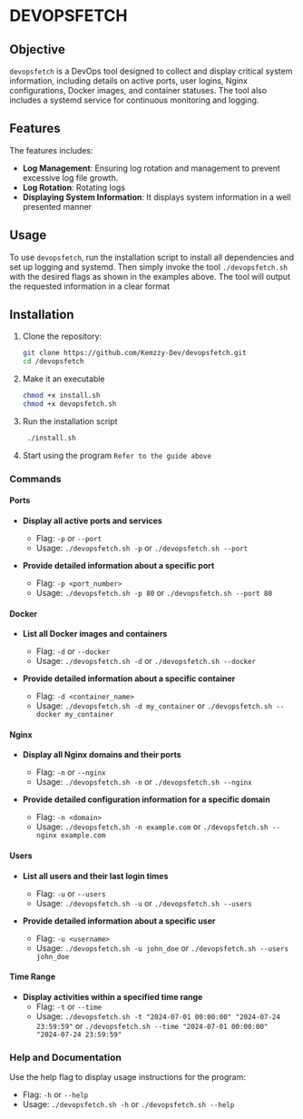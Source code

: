 # DEVOPSFETCH

## Objective
`devopsfetch` is a DevOps tool designed to collect and display critical system information, including details on active ports, user logins, Nginx configurations, Docker images, and container statuses. The tool also includes a systemd service for continuous monitoring and logging.

## Features
The features includes:
- **Log Management**: Ensuring log rotation and management to prevent excessive log file growth.
- **Log Rotation**: Rotating logs
- **Displaying System Information**: It displays system information in a well presented manner


## Usage
To use `devopsfetch`, run the installation script to install all dependencies and set up logging and systemd.
Then simply invoke the tool `./devopsfetch.sh` with the desired flags as shown in the examples above. 
The tool will output the requested information in a clear format

## Installation
1. Clone the repository:
   ```bash
   git clone https://github.com/Kemzzy-Dev/devopsfetch.git
   cd /devopsfetch

2. Make it an executable 
   ```bash
   chmod +x install.sh
   chmod +x devopsfetch.sh

3. Run the installation script
   ```bash
    ./install.sh

4. Start using the program
    `Refer to the guide above`


### Commands

#### Ports
- **Display all active ports and services**
  - Flag: `-p` or `--port`
  - Usage: `./devopsfetch.sh -p` or `./devopsfetch.sh --port`
  
- **Provide detailed information about a specific port**
  - Flag: `-p <port_number>`
  - Usage: `./devopsfetch.sh -p 80` or `./devopsfetch.sh --port 80`

#### Docker
- **List all Docker images and containers**
  - Flag: `-d` or `--docker`
  - Usage: `./devopsfetch.sh -d` or `./devopsfetch.sh --docker`
  
- **Provide detailed information about a specific container**
  - Flag: `-d <container_name>`
  - Usage: `./devopsfetch.sh -d my_container` or `./devopsfetch.sh --docker my_container`

#### Nginx
- **Display all Nginx domains and their ports**
  - Flag: `-n` or `--nginx`
  - Usage: `./devopsfetch.sh -n` or `./devopsfetch.sh --nginx`
  
- **Provide detailed configuration information for a specific domain**
  - Flag: `-n <domain>`
  - Usage: `./devopsfetch.sh -n example.com` or `./devopsfetch.sh --nginx example.com`

#### Users
- **List all users and their last login times**
  - Flag: `-u` or `--users`
  - Usage: `./devopsfetch.sh -u` or `./devopsfetch.sh --users`
  
- **Provide detailed information about a specific user**
  - Flag: `-u <username>`
  - Usage: `./devopsfetch.sh -u john_doe` or `./devopsfetch.sh --users john_doe`

#### Time Range
- **Display activities within a specified time range**
  - Flag: `-t` or `--time`
  - Usage: `./devopsfetch.sh -t "2024-07-01 00:00:00" "2024-07-24 23:59:59"` or `./devopsfetch.sh --time "2024-07-01 00:00:00" "2024-07-24 23:59:59"`

### Help and Documentation
Use the help flag to display usage instructions for the program:
- Flag: `-h` or `--help`
- Usage: `./devopsfetch.sh -h` or `./devopsfetch.sh --help`